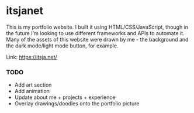 # itsjanet
This is my portfolio website. I built it using HTML/CSS/JavaScript, though in the future I'm looking to use different frameworks and APIs to automate it. Many of the assets of this website were drawn by me - the background and the dark mode/light mode button, for example.

Link: https://itsja.net/

### TODO
- Add art section
- Add animation
- Update about me + projects + experience
- Overlay drawings/doodles onto the portfolio picture

